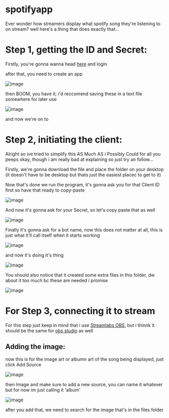 # spotifyapp
Ever wonder how streamers display what spotify song they're listening to on stream? well here's a thing that does exactly that...



# Step 1, getting the ID and Secret:

Firstly, you're gonna wanna head [here](https://developer.spotify.com/dashboard/login) and login

after that, you need to create an app


![image](https://user-images.githubusercontent.com/34391969/211055994-7b936aa3-633b-4536-b34f-8db3e699c9e8.png)


then BOOM, you have it; i'd reccomend saving these in a text file somewhere for later use


![image](https://user-images.githubusercontent.com/34391969/211056544-06f0ca76-e0d6-4b54-9108-b456e32f84c1.png)


and now we're on to 
# Step 2, initiating the client:

Alright so ive tried to simplify this AS Much AS i Possibly Could for all you peeps okay, though i am really bad at explaining so just try an follow...

Firstly, we're gonna download the file and place the folder on your desktop (it doesn't have to be desktop but thats just the easiest placec to get to it)

Now that's done we run the program, it's gonna ask you for that Client ID first so have that ready to copy-paste


![image](https://user-images.githubusercontent.com/34391969/211058891-f3f970e4-a82e-4d80-98d1-66b472d8d551.png)


And now it's gonna ask for your Secret, so let's copy paste that as well


![image](https://user-images.githubusercontent.com/34391969/211059103-9edf114e-8e30-4b98-8d36-d445a1e31108.png)


Finally it's gonna ask for a bot name, now this does not matter at all, this is just what it'll call itself when it starts working


![image](https://user-images.githubusercontent.com/34391969/211059421-e62ec23e-4183-4eeb-b166-bcd485ebf7ce.png)



and now it's doing it's thing


![image](https://user-images.githubusercontent.com/34391969/211059700-6b70296e-562d-4265-9574-8515fba2e8b7.png)


You should also notice that it created some extra files in this folder, dw about it too much bc these are needed i promise


![image](https://user-images.githubusercontent.com/34391969/211059937-2b66e156-f278-4bcd-ac40-ddc455cbbcd2.png)


# For Step 3, connecting it to stream
For this step just keep in mind that i use [Streamlabs OBS](https://streamlabs.com/desktop/download), but i thinnk it should be the same for [obs studio](https://obsproject.com/download) as well

## Adding the image:
now this is for the image art or albumn art of the song being displayed, just click Add Source


![image](https://user-images.githubusercontent.com/34391969/211062070-ae8c84c4-c663-4c0d-84c5-7afc9f75e3b9.png)


then Image and make sure to add a new source, you can name it whatever but for now im just calling it 'album'


![image](https://user-images.githubusercontent.com/34391969/211062481-ec007d03-a1a5-41d5-b50b-c6892102debe.png)


after you add that, we need to search for the image that's in the files folder
